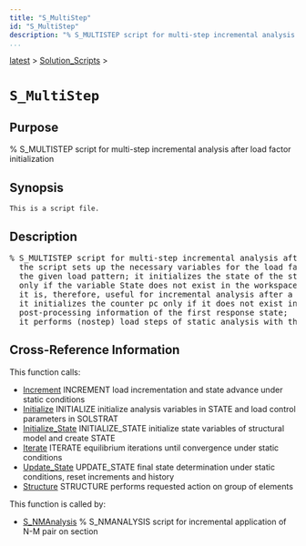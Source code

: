 ```yaml
---
title: "S_MultiStep"
id: "S_MultiStep"
description: "% S_MULTISTEP script for multi-step incremental analysis after load factor initialization"
...
```


<!-- <a name="_top"></a> -->
<!-- <div><a href="../../.autoindex.md">Home</a> &gt;  -->
 <a href="#">latest</a> &gt; <a href=".autoindex.md">Solution_Scripts</a> &gt; 
<!-- S_MultiStep.m</div> -->

<!--<table width="100%"><tr><td align="left"><a href="../../.autoindex.md"><img alt="<" border="0" src="../../left.png">&nbsp;Master index</a></td>
<td align="right"><a href=".autoindex.md">Index for latest\Solution_Scripts&nbsp;<img alt=">" border="0" src="../../right.png"></a></td></tr></table>-->
# `S_MultiStep`



## <a name="_name"></a>Purpose


% S_MULTISTEP script for multi-step incremental analysis after load factor initialization

<!-- <div class="box"><strong>% S_MULTISTEP script for multi-step incremental analysis after load factor initialization</strong></div> -->

## <a name="_synopsis"></a>Synopsis

`This is a script file.` 

## Description


<pre class="comment">% S_MULTISTEP script for multi-step incremental analysis after load factor initialization
  the script sets up the necessary variables for the load factor evolution under the
  the given load pattern; it initializes the state of the structural model,
  only if the variable State does not exist in the workspace;
  it is, therefore, useful for incremental analysis after a change in the load pattern;
  it initializes the counter pc only if it does not exist in the workspace and saves
  post-processing information of the first response state;
  it performs (nostep) load steps of static analysis with the parameters in SolStrat</pre>
<!-- <div class="fragment"><pre class="comment">% S_MULTISTEP script for multi-step incremental analysis after load factor initialization
  the script sets up the necessary variables for the load factor evolution under the
  the given load pattern; it initializes the state of the structural model,
  only if the variable State does not exist in the workspace;
  it is, therefore, useful for incremental analysis after a change in the load pattern;
  it initializes the counter pc only if it does not exist in the workspace and saves
  post-processing information of the first response state;
  it performs (nostep) load steps of static analysis with the parameters in SolStrat</pre></div> -->

<!-- crossreference -->
## <a name="_cross"></a>Cross-Reference Information

This function calls:
<ul style="list-style-image:url(../../matlabicon.gif)">
<li><a href="/Functions/../../latest/Analysis_Functions/Static/Increment" class="code" title="function [State,SolStrat] = Increment(Model,ElemData,Loading,State,SolStrat)">Increment</a>	INCREMENT load incrementation and state advance under static conditions</li><li><a href="/Functions/../../latest/Analysis_Functions/Static/Initialize" class="code" title="function [State,SolStrat] = Initialize (Model,ElemData,Loading,State,SolStrat)">Initialize</a>	INITIALIZE initialize analysis variables in STATE and load control parameters in SOLSTRAT</li><li><a href="/Functions/../../latest/Analysis_Functions/Static/Initialize_State" class="code" title="function State = Initialize_State (Model,ElemData)">Initialize_State</a>	INITIALIZE_STATE initialize state variables of structural model and create STATE</li><li><a href="/Functions/../../latest/Analysis_Functions/Static/Iterate" class="code" title="function [State,SolStrat] = Iterate (Model,ElemData,Loading,State,SolStrat)">Iterate</a>	ITERATE equilibrium iterations until convergence under static conditions</li><li><a href="/Functions/../../latest/Analysis_Functions/Static/Update_State" class="code" title="function State = Update_State (Model,ElemData,State)">Update_State</a>	UPDATE_STATE final state determination under static conditions, reset increments and history</li><li><a href="/Functions/../../latest/General_Functions/Structure" class="code" title="function Resp = Structure (action,Model,ElemData,State,ElemList)">Structure</a>	STRUCTURE performs requested action on group of elements</li></ul>

This function is called by:
<ul style="list-style-image:url(../../matlabicon.gif)">
<li><a href="S_NMAnalysis.md" class="code" title="">S_NMAnalysis</a>	% S_NMANALYSIS script for incremental application of N-M pair on section</li></ul>
<!-- crossreference -->




<!-- <hr><address>Generated on Mon 15-Feb-2021 18:38:47 by <strong><a href="http://www.artefact.tk/software/matlab/m2html/" title="Matlab Documentation in HTML">m2html</a></strong> &copy; 2005</address> -->